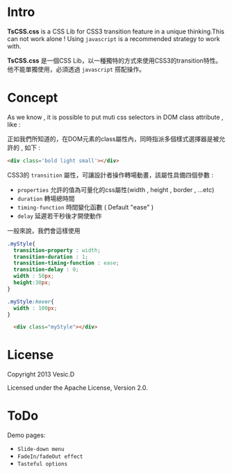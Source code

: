 Intro
=====
**TsCSS.css** is a CSS Lib for CSS3 transition feature in a unique thinking.This can not work alone ! 
Using `javascript` is a recommended strategy to work with.

**TsCSS.css** 是一個CSS Lib，以一種獨特的方式來使用CSS3的transition特性。他不能單獨使用，必須透過 `javascript` 搭配操作。

Concept
=======
As we know , it is possible to put muti css selectors in DOM class attribute , like :

正如我們所知道的，在DOM元素的class屬性內，同時指派多個樣式選擇器是被允許的 , 如下 :
```html
<div class='bold light small'></div>
```

CSS3的 `transition` 屬性，可讓設計者操作轉場動畫，該屬性具備四個參數 : 
- `properties` 允許的值為可量化的css屬性(width , height , border , ...etc)
- `duration`  轉場總時間
- `timing-function` 時間變化函數 ( Default "ease" )
- `delay` 延遲若干秒後才開使動作

一般來說，我們會這樣使用

```css
.myStyle{
  transition-property : width;
  transition-duration : 1;
  transition-timing-function : ease;
  transition-delay : 0;
  width : 50px;
  height:30px;
}

.myStyle:hover{
  width : 100px;
}
```
```html
  <div class="myStyle"></div>
```

License
=======
Copyright 2013 Vesic.D

Licensed under the Apache License, Version 2.0.

ToDo
=====
Demo pages:
- `Slide-down menu`
- `FadeIn/fadeOut effect`
- `Tasteful options`

